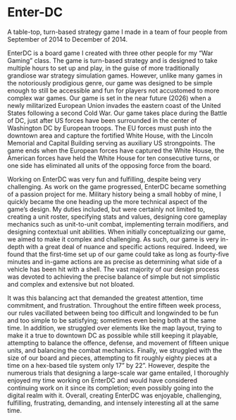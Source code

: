 # Enter-DC
A table-top, turn-based strategy game I made in a team of four people from September of 2014 to December of 2014.

EnterDC is a board game I created with three other people for my “War Gaming” class. The game is turn-based strategy and is designed to take multiple hours to set up and play, in the guise of more traditionally grandiose war strategy simulation games. However, unlike many games in the notoriously prodigious genre, our game was designed to be simple enough to still be accessible and fun for players not accustomed to more complex war games. Our game is set in the near future (2026) when a newly militarized European Union invades the eastern coast of the United States following a second Cold War. Our game takes place during the Battle of DC, just after US forces have been surrounded in the center of Washington DC by European troops.  The EU forces must push into the downtown area and capture the fortified White House, with the Lincoln Memorial and Capital Building serving as auxiliary US strongpoints. The game ends when the European forces have captured the White House, the American forces have held the White House for ten consecutive turns, or one side has eliminated all units of the opposing force from the board.

Working on EnterDC was very fun and fulfilling, despite being very challenging. As work on the game progressed, EnterDC became something of a passion project for me. Military history being a small hobby of mine, I quickly became the one heading up the more technical aspect of the game’s design. My duties included, but were certainly not limited to, creating a unit roster, specifying stats and values, designing core gameplay mechanics such as unit-to-unit combat, implementing terrain modifiers, and designing contextual unit abilities. When initially conceptualizing our game, we aimed to make it complex and challenging. As such, our game is very in-depth with a great deal of nuance and specific actions required. Indeed, we found that the first-time set up of our game could take as long as fourty-five minutes and in-game actions are as precise as determining what side of a vehicle has been hit with a shell. The vast majority of our design process was devoted to achieving the precise balance of simple but not simplistic and complex and extensive but not bloated.

It was this balancing act that demanded the greatest attention, time commitment, and frustration. Throughout the entire fifteen week process, our rules vacillated between being too difficult and longwinded to be fun and too simple to be satisfying; sometimes even being both at the same time. In addition, we struggled over elements like the map layout, trying to make it a true to downtown DC as possible while still keeping it playable, attempting to balance the offence, defense, and movement of fifteen unique units, and balancing the combat mechanics. Finally, we struggled with the size of our board and pieces, attempting to fit roughly eighty pieces at a time on a hex-based tile system only 17” by 22”. However, despite the numerous trials that designing a large-scale war game entailed, I thoroughly enjoyed my time working on EnterDC and would have considered continuing work on it since its completion; even possibly going into the digital realm with it. Overall, creating EnterDC was enjoyable, challenging, fulfilling, frustrating, demanding, and intensely interesting all at the same time. 
